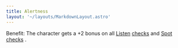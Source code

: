 ```yaml
---
title: Alertness
layout: '~/layouts/MarkdownLayout.astro'
---
```

Benefit: The character gets a +2 bonus on all [ Listen](/modern.d20.srd/skills/listen) [ checks](/modern.d20.srd/skills/skill.basics) and [ Spot](/modern.d20.srd/skills/spot) [ checks](/modern.d20.srd/skills/skill.basics) .

